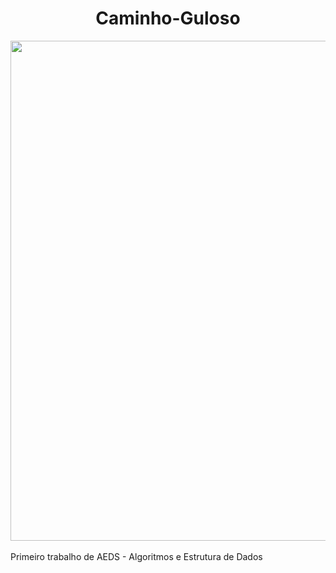 <h1 align="center"> Caminho-Guloso </h1>
<div align=center>
<img src="https://user-images.githubusercontent.com/127882640/226402975-9000f346-90f7-4311-ba54-779cfac17846.png" width="800px">
</div>
<br>Primeiro trabalho de AEDS - Algoritmos e Estrutura de Dados 
